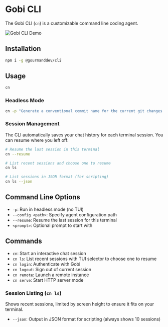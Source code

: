 # Gobi CLI

The Gobi CLI (`cn`) is a customizable command line coding agent.

![Gobi CLI Demo](./media/demo.gif)

## Installation

```bash
npm i -g @gourmanddev/cli
```

## Usage

```bash
cn
```

### Headless Mode

```bash
cn -p "Generate a conventional commit name for the current git changes."
```

### Session Management

The CLI automatically saves your chat history for each terminal session. You can resume where you left off:

```bash
# Resume the last session in this terminal
cn --resume

# List recent sessions and choose one to resume
cn ls

# List sessions in JSON format (for scripting)
cn ls --json
```

## Command Line Options

- `-p`: Run in headless mode (no TUI)
- `--config <path>`: Specify agent configuration path
- `--resume`: Resume the last session for this terminal
- `<prompt>`: Optional prompt to start with

## Commands

- `cn`: Start an interactive chat session
- `cn ls`: List recent sessions with TUI selector to choose one to resume
- `cn login`: Authenticate with Gobi
- `cn logout`: Sign out of current session
- `cn remote`: Launch a remote instance
- `cn serve`: Start HTTP server mode

### Session Listing (`cn ls`)

Shows recent sessions, limited by screen height to ensure it fits on your terminal.

- `--json`: Output in JSON format for scripting (always shows 10 sessions)
